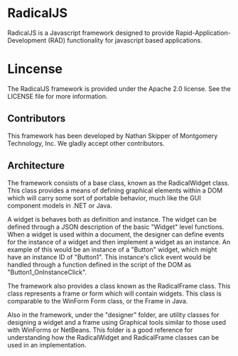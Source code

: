 # RadicalJS
RadicalJS is a Javascript framework designed to provide Rapid-Application-Development (RAD) functionality for javascript based applications.

# Lincense
The RadicalJS framework is provided under the Apache 2.0 license. See the LICENSE file for more information.

## Contributors
This framework has been developed by Nathan Skipper of Montgomery Technology, Inc. We gladly accept other contributors.

## Architecture
The framework consists of a base class, known as the RadicalWidget class. This class provides a means of defining graphical elements within a DOM which will carry some sort of portable behavior, much like the GUI component models in .NET or Java.

A widget is behaves both as definition and instance. The widget can be defined through a JSON description of the basic "Widget" level functions. When a widget is used within a document, the designer can define events for the instance of a widget and then implement a widget as an instance. An example of this would be an instance of a "Button" widget, which might have an instance ID of "Button1". This instance's click event would be handled through a function defined in the script of the DOM as "Button1_OnInstanceClick".

The framework also provides a class known as the RadicalFrame class. This class represents a frame or form which will contain widgets. This class is comparable to the WinForm Form class, or the Frame in Java.

Also in the framework, under the "designer" folder, are utility classes for designing a widget and a frame using Graphical tools similar to those used with WinForms or NetBeans. This folder is a good reference for understanding how the RadicalWidget and RadicalFrame classes can be used in an implementation.
